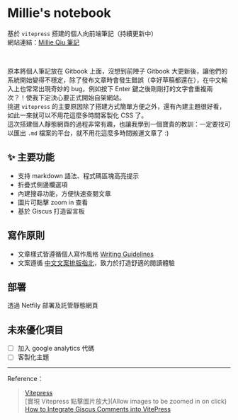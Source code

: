 # Millie's notebook

基於 `vitepress` 搭建的個人向前端筆記（持續更新中） <br>
網站連結：[Millie Qiu 筆記](https://millie-qiu-notebook.netlify.app/) <br>

<br>

原本將個人筆記放在 Gitbook 上面，沒想到前陣子 Gitbook 大更新後，讓他們的系統開始變得不穩定，除了發布文章時會發生錯誤（幸好草稿都還在），在中文輸入上也常常出現奇妙的 bug，例如按下 Enter 鍵之後剛剛打的文字會重複兩次？！使我下定決心要正式開始自架網站。 <br>
挑選 `vitepress` 的主要原因除了搭建方式簡單方便之外，還有內建主題很好看，如此一來就可以不用花這麼多時間客製化 CSS 了。 <br>
這次搭建個人靜態網頁的過程非常有趣，也讓我學到一個寶貴的教訓：一定要找可以匯出 `.md` 檔案的平台，就不用花這麼多時間搬運文章了 :)

## ✨ 主要功能
- 支持 markdown 語法、程式碼區塊高亮提示
- 折疊式側邊欄選項
- 內建搜尋功能，方便快速查閱文章
- 圖片可點擊 zoom in 查看
- 基於 Giscus 打造留言板

## 寫作原則
- 文章樣式皆遵循個人寫作風格 [Writing Guidelines](https://millie-qiu-notebook.netlify.app/writing-guidelines.html) <br>
- 文案遵循 [中文文案排版指北](https://github.com/sparanoid/chinese-copywriting-guidelines)，致力於打造舒適的閱讀體驗

## 部署
透過 Netfily 部署及託管靜態網頁

## 未來優化項目
- [ ] 加入 google analytics 代碼
- [ ] 客製化主題

---

Reference：

> [Vitepress](https://vitepress.dev/) <br>
> [實現 Vitepress 點擊圖片放大](Allow images to be zoomed in on click) <br>
> [How to Integrate Giscus Comments into VitePress](https://aiktb.dev/blog/giscus-with-vitepress)